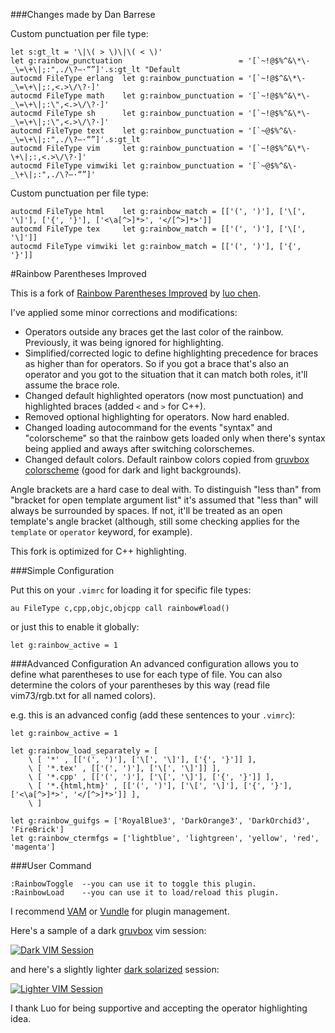 ###Changes made by Dan Barrese

Custom punctuation per file type:
```vim
let s:gt_lt = '\|\( > \)\|\( < \)'
let g:rainbow_punctuation                          = '[`~!@$%^&\*\-_\=\+\|;:",./\?—·“”]'.s:gt_lt "Default
autocmd FileType erlang  let g:rainbow_punctuation = '[`~!@$^&\*\-_\=\+\|;:,<.>\/\?·]'
autocmd FileType math    let g:rainbow_punctuation = '[`~!@$%^&\*\-_\=\+\|;:\",<.>\/\?·]'
autocmd FileType sh      let g:rainbow_punctuation = '[`~!@$%^&\*\-_\=\+\|;:\",<.>\/\?·]'
autocmd FileType text    let g:rainbow_punctuation = '[`~@$%^&\-_\=\+\|;:",./\?—·“”]'.s:gt_lt
autocmd FileType vim     let g:rainbow_punctuation = '[`~!@$%^&\*\-\+\|;:,<.>\/\?·]'
autocmd FileType vimwiki let g:rainbow_punctuation = '[`~@$%^&\-_\+\|;:",./\?—·“”]'
```

Custom punctuation per file type:
```vim
autocmd FileType html    let g:rainbow_match = [['(', ')'], ['\[', '\]'], ['{', '}'], ['<\a[^>]*>', '</[^>]*>']]
autocmd FileType tex     let g:rainbow_match = [['(', ')'], ['\[', '\]']]
autocmd FileType vimwiki let g:rainbow_match = [['(', ')'], ['{', '}']]
```

#Rainbow Parentheses Improved

This is a fork of [Rainbow Parentheses Improved](http://www.vim.org/scripts/script.php?script_id=4176) by [luo chen](http://www.vim.org/account/profile.php?user_id=53618).

I've applied some minor corrections and modifications:

* Operators outside any braces get the last color of the rainbow. Previously, it was being ignored for highlighting.
* Simplified/corrected logic to define highlighting precedence for braces as higher than for operators. So if you got a brace that's also an operator and you got to the situation that it can match both roles, it'll assume the brace role.
* Changed default highlighted operators (now most punctuation) and highlighted braces (added `<` and `>` for C++).
* Removed optional highlighting for operators. Now hard enabled.
* Changed loading autocommand for the events "syntax" and "colorscheme" so that the rainbow gets loaded only when there's syntax being applied and aways after switching colorschemes.
* Changed default colors. Default rainbow colors copied from [gruvbox colorscheme](https://github.com/morhetz/gruvbox/blob/master/colors/gruvbox.vim#L366) (good for dark and light backgrounds).

Angle brackets are a hard case to deal with. To distinguish "less than" from "bracket for open template argument list" it's assumed that "less than" will always be surrounded by spaces. If not, it'll be treated as an open template's angle bracket (although, still some checking applies for the `template` or `operator` keyword, for example).

This fork is optimized for C++ highlighting.

###Simple Configuration

Put this on your `.vimrc` for loading it for specific file types:

```vim
au FileType c,cpp,objc,objcpp call rainbow#load()
```
or just this to enable it globally:

```vim
let g:rainbow_active = 1
```

###Advanced Configuration
An advanced configuration allows you to define what parentheses to use
for each type of file. You can also determine the colors of your
parentheses by this way (read file vim73/rgb.txt for all named colors).

e.g. this is an advanced config (add these sentences to your `.vimrc`):

```vim
let g:rainbow_active = 1

let g:rainbow_load_separately = [
    \ [ '*' , [['(', ')'], ['\[', '\]'], ['{', '}']] ],
    \ [ '*.tex' , [['(', ')'], ['\[', '\]']] ],
    \ [ '*.cpp' , [['(', ')'], ['\[', '\]'], ['{', '}']] ],
    \ [ '*.{html,htm}' , [['(', ')'], ['\[', '\]'], ['{', '}'], ['<\a[^>]*>', '</[^>]*>']] ],
    \ ]

let g:rainbow_guifgs = ['RoyalBlue3', 'DarkOrange3', 'DarkOrchid3', 'FireBrick']
let g:rainbow_ctermfgs = ['lightblue', 'lightgreen', 'yellow', 'red', 'magenta']
```

###User Command
```
:RainbowToggle  --you can use it to toggle this plugin.
:RainbowLoad    --you can use it to load/reload this plugin.
```
I recommend [VAM](https://github.com/MarcWeber/vim-addon-manager) or [Vundle](https://github.com/gmarik/vundle) for plugin management.

Here's a sample of a dark [gruvbox](https://github.com/morhetz/gruvbox) vim session:

<a href="http://i.imgur.com/J67VbFM.png">![Dark VIM Session](http://i.imgur.com/J67VbFM.png)</a>

and here's a slightly lighter [dark solarized](https://github.com/flazz/vim-colorschemes/blob/master/colors/solarized.vim) session:

<a href="http://i.imgur.com/j4g6L92.png">![Lighter VIM Session](http://i.imgur.com/j4g6L92.png)</a>

I thank Luo for being supportive and accepting the operator highlighting idea.
